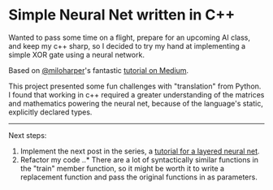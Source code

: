 # Simple Neural Net written in C++

Wanted to pass some time on a flight, prepare for an upcoming AI class, and keep my c++ sharp, so I decided to try my hand at implementing a simple XOR gate using a neural network. 

Based on [@miloharper](https://github.com/miloharper)'s fantastic [tutorial on Medium](https://medium.com/technology-invention-and-more/how-to-build-a-simple-neural-network-in-9-lines-of-python-code-cc8f23647ca1#.hjy9dav7z).

This project presented some fun challenges with "translation" from Python. I found that working in c++ required a greater understanding of the matrices and mathematics powering the neural net, because of the language's static, explicitly declared types.

---

Next steps:

1. Implement the next post in the series, a [tutorial for a layered neural net](https://medium.com/technology-invention-and-more/how-to-build-a-multi-layered-neural-network-in-python-53ec3d1d326a#.m95snc31h).
2. Refactor my code
..* There are a lot of syntactically similar functions in the "train" member function, so it might be worth it to write a replacement function and pass the original functions in as parameters. 
